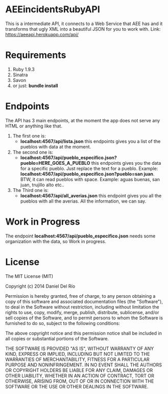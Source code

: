 AEEincidentsRubyAPI
================

This is a intermediate API, it connects to a Web Service that AEE has and it transforms that ugly XML into a 
beautiful JSON for you to work with.
Link: https://aeeapi.herokuapp.com/api/

Requirements
=============
1. Ruby 1.9.3
2. Sinatra
3. Savon
4. or just: **bundle install**

Endpoints
===========

The API has 3 main endpoints, at the moment the app does not serve any HTML or anything like that.

1. The first one is: 
	* **localhost:4567/api/lista.json**
this endpoints gives you a list of the pueblos with data at the moment.
2. The second one is: 
	* **localhost:4567/api/pueblo_especifico.json?pueblo=HERE_GOES_A_PUEBLO** 
this endpoints gives you the data 
for a specific pueblo. Just replace the text for a pueblo. Example: **localhost:4567/api/pueblo_especifico.json?pueblo=san juan**. BTW, it can read pueblos with space. Example: aguas buenas, san juan, trujillo alto etc..
3. The Third one is: 
	* **localhost:4567/api/all_averias.json**
this endpoint gives you all the pueblos with all the averias. All the information, we can say.

Work in Progress
=================
The endpoint **localhost:4567/api/pueblo_especifico.json** needs some organization with the data, so Work in progress.


License
============
The MIT License (MIT)

Copyright (c) 2014 Daniel Del Río

Permission is hereby granted, free of charge, to any person obtaining a copy
of this software and associated documentation files (the "Software"), to deal
in the Software without restriction, including without limitation the rights
to use, copy, modify, merge, publish, distribute, sublicense, and/or sell
copies of the Software, and to permit persons to whom the Software is
furnished to do so, subject to the following conditions:

The above copyright notice and this permission notice shall be included in
all copies or substantial portions of the Software.

THE SOFTWARE IS PROVIDED "AS IS", WITHOUT WARRANTY OF ANY KIND, EXPRESS OR
IMPLIED, INCLUDING BUT NOT LIMITED TO THE WARRANTIES OF MERCHANTABILITY,
FITNESS FOR A PARTICULAR PURPOSE AND NONINFRINGEMENT. IN NO EVENT SHALL THE
AUTHORS OR COPYRIGHT HOLDERS BE LIABLE FOR ANY CLAIM, DAMAGES OR OTHER
LIABILITY, WHETHER IN AN ACTION OF CONTRACT, TORT OR OTHERWISE, ARISING FROM,
OUT OF OR IN CONNECTION WITH THE SOFTWARE OR THE USE OR OTHER DEALINGS IN
THE SOFTWARE.
